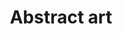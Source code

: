 ---
title: Abstract art
gallery:
- title: Altered Reality - Paint
  url: /img/StockSnap_YPKBM6UYU7.jpg
- title: Macro Mama - Flower Blossom
  url: /img/StockSnap_4EHI9YNGVQ.jpg
- title: Bango Renders - Color Ink
  url: /img/StockSnap_DBHIOSA9CB.jpg
- title: Vidsplay - Abstract Flowing
  url: /img/StockSnap_A3KPSZEFND.jpg
---